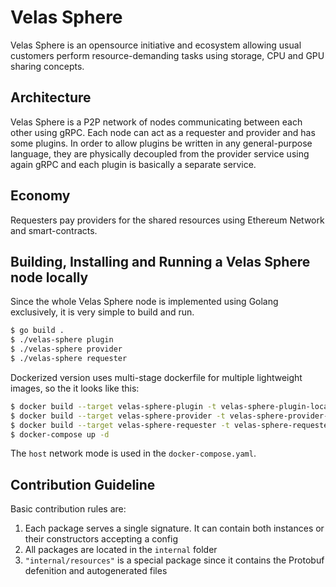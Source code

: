 # Velas Sphere

Velas Sphere is an opensource initiative and ecosystem allowing usual customers perform resource-demanding tasks using storage, CPU and GPU sharing concepts.

## Architecture 

Velas Sphere is a P2P network of nodes communicating between each other using gRPC. Each node can act as a requester and provider and has some plugins. In order to allow plugins be written in any general-purpose language, they are physically decoupled from the provider service using again gRPC and each plugin is basically a separate service.

## Economy

Requesters pay providers for the shared resources using Ethereum Network and smart-contracts.

## Building, Installing and Running a Velas Sphere node locally

Since the whole Velas Sphere node is implemented using Golang exclusively, it is very simple to build and run.

```bash
$ go build .
$ ./velas-sphere plugin
$ ./velas-sphere provider
$ ./velas-sphere requester
```

Dockerized version uses multi-stage dockerfile for multiple lightweight images, so the it looks like this:

``` sh
$ docker build --target velas-sphere-plugin -t velas-sphere-plugin-local .
$ docker build --target velas-sphere-provider -t velas-sphere-provider-local .
$ docker build --target velas-sphere-requester -t velas-sphere-requester-local .
$ docker-compose up -d
```

The `host` network mode is used in the `docker-compose.yaml`.

## Contribution Guideline

Basic contribution rules are:

1. Each package serves a single signature. It can contain both instances or their constructors accepting a config
2. All packages are located in the `internal` folder
3. `"internal/resources"` is a special package since it contains the Protobuf defenition and autogenerated files